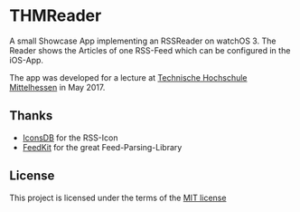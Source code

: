 # THMReader

A small Showcase App implementing an RSSReader on watchOS 3. The Reader shows the Articles of one RSS-Feed which can be configured in the iOS-App.

The app was developed for a lecture at [Technische Hochschule Mittelhessen](http://thm.de/) in May 2017.

## Thanks

* [IconsDB](http://www.iconsdb.com) for the RSS-Icon
* [FeedKit](https://github.com/nmdias/FeedKit) for the great Feed-Parsing-Library

## License

This project is licensed under the terms of the [MIT license](LICENSE.md)
